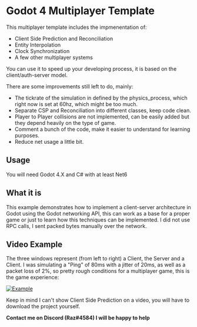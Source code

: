 # Godot 4 Multiplayer Template
This multiplayer template includes the impmenentation of:

- Client Side Prediction and Reconciliation
- Entity Interpolation
- Clock Synchronization
- A few other multiplayer systems

You can use it to speed up your developing process, it is based on the client/auth-server model.

There are some improvements still left to do, mainly:
- The tickrate of the simulation in defined by the physics_process, which right now is set at 60hz, which might be too much.
- Separate CSP and Reconciliation into different classes, keep code clean.
- Player to Player collisions are not implemented, can be easily added but they depend heavily on the type of game.
- Comment a bunch of the code, make it easier to understand for learning purposes.
- Reduce net usage a little bit.

## Usage
You will need Godot 4.X and C# with at least Net6

## What it is
This example demonstrates how to implement a client-server architecture in Godot using the Godot networking API, this can work as a base for a proper game or just to learn how this techniques can be implemented. I did not use RPC calls, I sent packed bytes manually over the network.

## Video Example
The three windows represent (from left to right) a Client, the Server and a Client. I was simulating a "Ping" of 80ms with a jitter of 20ms, as well as a packet loss of 2%, so pretty rough conditions for a multiplayer game, this is the game experience:

[![Example](https://img.youtube.com/vi/oktiP9nrfIw/0.jpg)](https://www.youtube.com/watch?v=oktiP9nrfIw)

Keep in mind I can't show Client Side Prediction on a video, you will have to download the project yourself.

**Contact me on Discord (Raz#4584) I will be happy to help**
